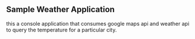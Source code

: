 ## Sample Weather Application 

this a console application that consumes google maps api and weather api to query the temperature for a particular city.